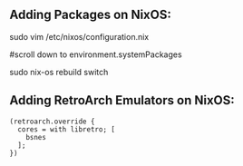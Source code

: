 Adding Packages on NixOS:
------------------------
sudo vim /etc/nixos/configuration.nix

#scroll down to environment.systemPackages

sudo nix-os rebuild switch

Adding RetroArch Emulators on NixOS:
-----------------------------------
```
(retroarch.override {  
  cores = with libretro; [  
    bsnes  
  ];  
})  
```
